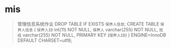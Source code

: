 # mis
>管理信息系统作业
>DROP TABLE IF EXISTS `保养人信息`;
>CREATE TABLE `保养人信息` (
> `保养人ID` int(11) NOT NULL,
> `保养人` varchar(255) NOT NULL,
> `班组` varchar(255) NOT NULL,
> PRIMARY KEY (`保养人ID`)
>) ENGINE=InnoDB DEFAULT CHARSET=utf8;
